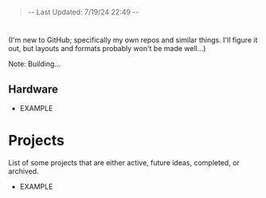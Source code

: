 #
#
>-- Last Updated: 7/19/24 22:49 --
#

(I'm new to GitHub; specifically my own repos and similar things. I'll figure it out, but layouts and formats probably won't be made well...)

Note: Building...

## Hardware
* EXAMPLE

# Projects 
List of some projects that are either active, future ideas, completed, or archived.

* EXAMPLE

#
#
